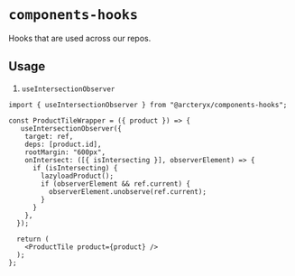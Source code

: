 # `components-hooks`

Hooks that are used across our repos.

## Usage

1. `useIntersectionObserver`
```
import { useIntersectionObserver } from "@arcteryx/components-hooks";

const ProductTileWrapper = ({ product }) => {
   useIntersectionObserver({
    target: ref,
    deps: [product.id],
    rootMargin: "600px",
    onIntersect: ([{ isIntersecting }], observerElement) => {
      if (isIntersecting) {
        lazyloadProduct();
        if (observerElement && ref.current) {
          observerElement.unobserve(ref.current);
        }
      }
    },
  });

  return (
    <ProductTile product={product} />
  );
};
```